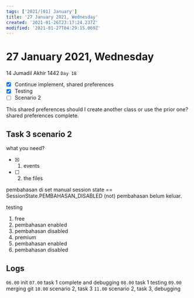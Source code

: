 ```yaml
---
tags: ['2021/[01] January']
title: '27 January 2021, Wednesday'
created: '2021-01-26T23:17:24.237Z'
modified: '2021-01-27T04:29:15.069Z'
---
```


# 27 January 2021, Wednesday
14 Jumadil Akhir 1442 `Day 18`

- [x] Continue implement, shared preferences
- [x] Testing
- [ ] Scenario 2

This shared preferences should I create another class or use the prior one?
shared preferences complete.

## Task 3 scenario 2
what you need?
- [x] 1. events
- [ ] 2. the files 

pembahasan di set manual
session state == SessionState.PEMBAHASAN_DISABLED (not)
pembahasan belum keluar.

testing
1. free
  1. pembahasan enabled
  2. pembahasan disabled
2. premium
  1. pembahasan enabled
  2. pembahasan disabled


## Logs
`06.00` init
`07.00` task 1 complete and debugging
`08.00` task 1 testing
`09.00` merging git
`10.00` scenario 2, task 3
`11.00` scenario 2, task 3, debugging
